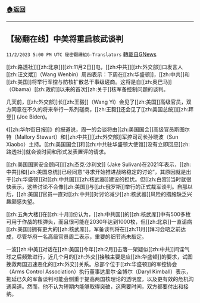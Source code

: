 ###  [:house:返回](README.md)
---


## 【秘翻在线】中美将重启核武谈判
`11/2/2023 5:00 PM UTC 秘密翻譯組G-Translators` [轉載自GNews](https://gnews.org/articles/1914090)

         

[[zh:路透社]][[zh:北京]][[zh:11月2日]]电，[[zh:中共]][[zh:外交部]]口发言人[[zh:汪文斌]]（Wang Wenbin）周四表示：下周在[[zh:华盛顿]]，[[zh:中共]]和[[zh:美国]]将举行军控与防核扩散总干事级磋商。这将是自[[zh:奥巴马]]（Obama）[[zh:政府]]以来的首次[[zh:关于]]核军备控制问题的谈判。

  几天前，[[zh:外交部]]长[[zh:王毅]]（Wang Yi）会见了[[zh:美国]]高级官员，双方同意在不久的将来举行一系列磋商，[[zh:王毅]]还会见了[[zh:美国总统]][[zh:拜登]] (Joe Biden)。

  《[[zh:华尔街日报]]》的报道说，周一的会谈将由[[zh:美国国会]]高级官员斯图尔特（Mallory Stewart）和[[zh:中共]][[zh:外交部]]军控司司长孙晓波（Sun Xiaobo）主持。[[zh:美国国会]]和[[zh:中共驻华盛顿大使馆]]没有立即回应[[zh:路透社]]就会谈时间和形式发表置评的请求。

  [[zh:美国国家安全顾问]][[zh:杰克·沙利文]] (Jake Sulivan)在2021年表示，[[zh:中共]]和[[zh:美国总统]]已经同意“寻求开始推进战略稳定的讨论”，其原因就是出于[[zh:华盛顿]]对[[zh:中共国]][[zh:核武器]]建设的担忧。但[[zh:白宫]]当时就很快表示，这些讨论不会像[[zh:美国]]与[[zh:俄罗斯]]举行的正式裁军谈判。自那以后，[[zh:美国]]官员一直对[[zh:中共]]对讨论减少[[zh:核武器]]风险的措施缺乏兴趣颇感失望。

  [[zh:五角大楼]]在[[zh:十月]]份认为，[[zh:中共国]]的[[zh:核武库]]中有500多枚可用于作战的核弹头，而且很可能在2030年达到1000枚，但[[zh:北京]]一直诟病[[zh:美国]]拥有更大的[[zh:核武库]]。军备谈判将在[[zh:11月]]拜习会晤之前达成，尽管华府一名高级官员周二表示，重要的细节尚未敲定。

  一波[[zh:中美]]对话在[[zh:美国]]今年[[zh:2月]]击落一架疑似[[zh:中共]]间谍气球之后频繁进行，近几个月的[[zh:外交]]接触主要是应[[zh:华盛顿]]的要求，试图挽救两国迅速恶化的[[zh:外交]]关系。总部个位于[[zh:华盛顿]]的军控协会（Arms Control Association）执行董事达里尔·金博尔（Daryl Kimball）表示，拖延已久的军备谈判可能会侧重于提高两国核理论的透明度，以及更有效的危机沟通渠道。然而，他不认为短期内能够取得突破，这需要时间，双方都要付出和接纳。
